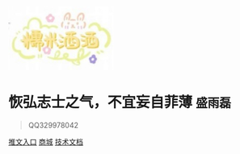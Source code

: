 <!-- _coverpage.md -->

![logo](logo.jpg)

# 恢弘志士之气，不宜妄自菲薄 <small>盛雨磊</small>

> QQ329978042

<!-- - 简单、轻便 (压缩后 ~21kB)
- 无需生成 html 文件
- 众多主题 -->

[推文入口](https://ceshi.xinxiangcloud.com)
[商城](https://boke.xinxiangcloud.com)
[技术文档](README)